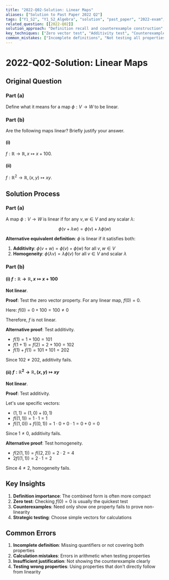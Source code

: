 ```yaml
---
title: "2022-Q02-Solution: Linear Maps"
aliases: ["Solution to Past Paper 2022 Q2"]
tags: ["Y1_S2", "Y1_S2_Algebra", "solution", "past_paper", "2022-exam", "section-A", "q02"]
related_question: [[2022-Q02]]
solution_approach: "Definition recall and counterexample construction"
key_techniques: ["Zero vector test", "Additivity test", "Counterexample construction"]
common_mistakes: ["Incomplete definitions", "Not testing all properties", "Calculation errors"]
---
```


# 2022-Q02-Solution: Linear Maps

## Original Question

### Part (a)
Define what it means for a map $\phi : V \to W$ to be linear.

### Part (b)
Are the following maps linear? Briefly justify your answer.

#### (i)
$f : \mathbb{R} \to \mathbb{R}, x \mapsto x + 100$.

#### (ii)
$f : \mathbb{R}^2 \to \mathbb{R}, (x,y) \mapsto xy$.

## Solution Process

### Part (a)

A map $\phi : V \to W$ is linear if for any $v, w \in V$ and any scalar $\lambda$:

$$\phi(v + \lambda w) = \phi(v) + \lambda \phi(w)$$

**Alternative equivalent definition**: $\phi$ is linear if it satisfies both:
1. **Additivity**: $\phi(v + w) = \phi(v) + \phi(w)$ for all $v, w \in V$
2. **Homogeneity**: $\phi(\lambda v) = \lambda \phi(v)$ for all $v \in V$ and scalar $\lambda$

### Part (b)

#### (i) $f : \mathbb{R} \to \mathbb{R}, x \mapsto x + 100$

**Not linear**.

**Proof**: Test the zero vector property. For any linear map, $f(0) = 0$.

Here: $f(0) = 0 + 100 = 100 \neq 0$

Therefore, $f$ is not linear.

**Alternative proof**: Test additivity.
- $f(1) = 1 + 100 = 101$
- $f(1 + 1) = f(2) = 2 + 100 = 102$
- $f(1) + f(1) = 101 + 101 = 202$

Since $102 \neq 202$, additivity fails.

#### (ii) $f : \mathbb{R}^2 \to \mathbb{R}, (x,y) \mapsto xy$

**Not linear**.

**Proof**: Test additivity.

Let's use specific vectors:
- $(1,1) = (1,0) + (0,1)$
- $f((1,1)) = 1 \cdot 1 = 1$
- $f((1,0)) + f((0,1)) = 1 \cdot 0 + 0 \cdot 1 = 0 + 0 = 0$

Since $1 \neq 0$, additivity fails.

**Alternative proof**: Test homogeneity.
- $f(2(1,1)) = f((2,2)) = 2 \cdot 2 = 4$
- $2f((1,1)) = 2 \cdot 1 = 2$

Since $4 \neq 2$, homogeneity fails.

## Key Insights

1. **Definition importance**: The combined form is often more compact
2. **Zero test**: Checking $f(0) = 0$ is usually the quickest test
3. **Counterexamples**: Need only show one property fails to prove non-linearity
4. **Strategic testing**: Choose simple vectors for calculations

## Common Errors

1. **Incomplete definition**: Missing quantifiers or not covering both properties
2. **Calculation mistakes**: Errors in arithmetic when testing properties
3. **Insufficient justification**: Not showing the counterexample clearly
4. **Testing wrong properties**: Using properties that don't directly follow from linearity

